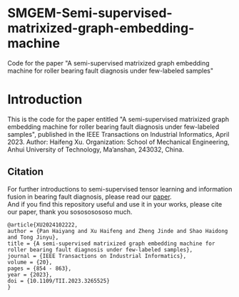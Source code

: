 # SMGEM-Semi-supervised-matrixized-graph-embedding-machine
Code for the paper  "A semi-supervised matrixized graph embedding machine for roller bearing fault diagnosis under few-labeled samples"

# Introduction
This is the code for the paper entitled "A semi-supervised matrixized graph embedding machine for roller bearing fault diagnosis under few-labeled samples", published in the IEEE Transactions on Industrial Informatics, April 2023.
Author: Haifeng Xu.
Organization: School of Mechanical Engineering, Anhui University of Technology, Ma’anshan, 243032, China.

## Citation
For further introductions to semi-supervised tensor learning and information fusion in bearing fault diagnosis, please read our [paper](https://doi.org/10.1109/TII.2023.3265525). <br>
And if you find this repository useful and use it in your works, please cite our paper, thank you sosososososo much.  <br>

```
@article{XU2024102222,
author = {Pan Haiyang and Xu Haifeng and Zheng Jinde and Shao Haidong and Tong Jinyu},
title = {A semi-supervised matrixized graph embedding machine for roller bearing fault diagnosis under few-labeled samples},
journal = {IEEE Transactions on Industrial Informatics},
volume = {20},
pages = {854 - 863},
year = {2023},
doi = {10.1109/TII.2023.3265525}
}
```
